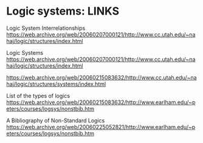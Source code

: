 # Logic systems: LINKS

Logic System Interrelationships
https://web.archive.org/web/20060207000121/http://www.cc.utah.edu/~nahaj/logic/structures/index.html

Logic Systems
https://web.archive.org/web/20060207000121/http://www.cc.utah.edu/~nahaj/logic/structures/index.html

https://web.archive.org/web/20060215083632/http://www.cc.utah.edu/~nahaj/logic/structures/systems/index.html

List of the types of logics
https://web.archive.org/web/20060215083632/http://www.earlham.edu/~peters/courses/logsys/nonstbib.htm

A Bibliography of Non-Standard Logics
https://web.archive.org/web/20060225052821/http://www.earlham.edu/~peters/courses/logsys/nonstbib.htm
